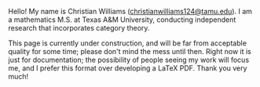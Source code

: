 Hello! My name is Christian Williams (christianwilliams124@tamu.edu). I am a mathematics M.S. at Texas A&M University, conducting independent research that incorporates category theory.

This page is currently under construction, and will be far from acceptable quality for some time; please don't mind the mess until then. Right now it is just for documentation; the possibility of people seeing my work will focus me, and I prefer this format over developing a LaTeX PDF. Thank you very much!